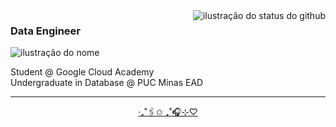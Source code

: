 <img align='right' src="https://github-readme-stats.vercel.app/api/top-langs/?username=amandacordeiro&layout=compact&show_icons=true&title_color=FFFFFF&text_color=FFFFFF&icon_color=660033&bg_color=000000&cache_seconds=2300" alt="ilustração do status do github">

### <strong>Data Engineer</strong>

<img src="https://img.shields.io/static/v1?label=Overview&message=intj - her&color=000000&style=for-the-badge&logo=GitHub" alt="ilustração do nome">

<p>Student @ Google Cloud Academy <br/> Undergraduate in Database @ PUC Minas EAD</p>

<hr>
<p align="center"><a href="https://soundcloud.com/user-826213466/visual-prison-op-zankoku-2">‧₊˚🖇️✩ ₊˚🎧⊹♡</a></p>
